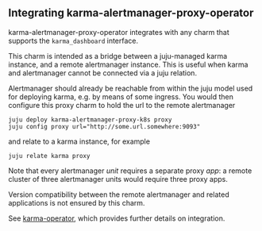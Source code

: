 ## Integrating karma-alertmanager-proxy-operator
karma-alertmanager-proxy-operator integrates with any charm that supports the
`karma_dashboard` interface.

This charm is intended as a bridge between a juju-managed karma instance, and a
remote alertmanager instance. This is useful when karma and alertmanager cannot
be connected via a juju relation.

Alertmanager should already be reachable from within the juju model used for
deploying karma, e.g. by means of some ingress. You would then configure this
proxy charm to hold the url to the remote alertmanager

```shell
juju deploy karma-alertmanager-proxy-k8s proxy
juju config proxy url="http://some.url.somewhere:9093"
```

and relate to a karma instance, for example

```shell
juju relate karma proxy
```

Note that every alertmanager _unit_ requires a separate proxy _app_: a remote
cluster of three alertmanager units would require three proxy apps.

Version compatibility between the remote alertmanager and related applications
is not ensured by this charm.

See [karma-operator](https://github.com/canonical/karma-operator), which
provides further details on integration.
